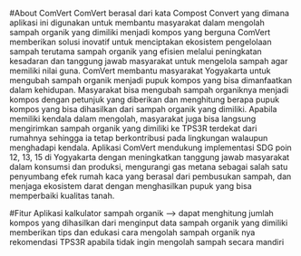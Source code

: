  #About ComVert 
ComVert berasal dari kata Compost Convert yang dimana aplikasi ini digunakan untuk membantu masyarakat dalam mengolah sampah organik yang dimiliki menjadi kompos yang berguna 
ComVert memberikan solusi inovatif untuk menciptakan ekosistem pengelolaan sampah terutama sampah organik yang efisien melalui peningkatan kesadaran dan tanggung jawab masyarakat untuk mengelola sampah agar memiliki nilai guna. ComVert membantu masyarakat Yogyakarta untuk mengubah sampah organik menjadi pupuk kompos yang bisa dimanfaatkan dalam kehidupan. Masyarakat bisa mengubah sampah organiknya menjadi kompos dengan petunjuk yang diberikan dan menghitung berapa pupuk kompos yang bisa dihasilkan dari sampah organik yang dimiliki. Apabila memiliki kendala dalam mengolah, masyarakat juga bisa langsung mengirimkan sampah organik yang dimiliki ke TPS3R terdekat dari rumahnya sehingga ia tetap berkontribusi pada lingkungan walaupun menghadapi kendala. Aplikasi ComVert mendukung implementasi SDG poin 12, 13, 15 di Yogyakarta dengan meningkatkan tanggung jawab masyarakat dalam konsumsi dan produksi, mengurangi gas metana sebagai salah satu penyumbang efek rumah kaca yang berasal dari pembusukan sampah, dan menjaga ekosistem darat dengan menghasilkan pupuk yang bisa memperbaiki kualitas tanah. 

#Fitur Aplikasi 
kalkulator sampah organik --> dapat menghitung jumlah kompos yang dihasilkan dari menginput data sampah organik yang dimiliki 
memberikan tips dan edukasi cara mengolah sampah organik nya 
rekomendasi TPS3R apabila tidak ingin mengolah sampah secara mandiri 
